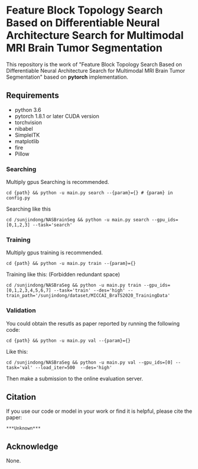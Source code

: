 # Feature Block Topology Search Based on Differentiable Neural Architecture Search for Multimodal MRI Brain Tumor Segmentation

This repository is the work of "Feature Block Topology Search Based on Differentiable Neural Architecture Search for Multimodal MRI Brain Tumor Segmentation" based on **pytorch** implementation. 


## Requirements
- python 3.6
- pytorch 1.8.1 or later CUDA version
- torchvision
- nibabel
- SimpleITK
- matplotlib
- fire
- Pillow

### Searching
Multiply gpus Searching is recommended.
```
cd {path} && python -u main.py search --{param}={} # {param} in config.py
```
Searching like this
```
cd /sunjindong/NASBrainSeg && python -u main.py search --gpu_ids=[0,1,2,3] --task='search'
```

### Training

Multiply gpus training is recommended. 
```
cd {path} && python -u main.py train --{param}={}
```

Training like this: (Forbidden redundant space)
```
cd /sunjindong/NASBraSeg && python -u main.py train --gpu_ids=[0,1,2,3,4,5,6,7] --task='train' --des='high' --train_path='/sunjindong/dataset/MICCAI_BraTS2020_TrainingData'
```

### Validation
You could obtain the resutls as paper reported by running the following code:

```
cd {path} && python -u main.py val --{param}={}
```
Like this:
```
cd /sunjindong/NASBraSeg && python -u main.py val --gpu_ids=[0] --task='val' --load_iter=500  --des='high'
```
Then make a submission to the online evaluation server.

## Citation

If you use our code or model in your work or find it is helpful, please cite the paper:
```
***Unknown***
```

## Acknowledge
None.

